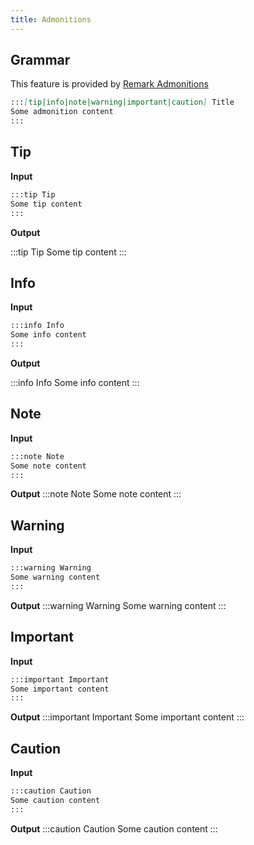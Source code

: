 ```yaml
---
title: Admonitions
---
```


## Grammar

This feature is provided by [Remark Admonitions](https://github.com/elviswolcott/remark-admonitions)

```md
:::[tip|info|note|warning|important|caution] Title
Some admonition content
:::
```

## Tip

**Input** 

```md
:::tip Tip
Some tip content
:::
```

**Output**

:::tip Tip
Some tip content
:::

## Info

**Input**

```md
:::info Info
Some info content
:::
```

**Output**

:::info Info
Some info content
:::

## Note

**Input**
```md
:::note Note
Some note content
:::
```
**Output**
:::note Note
Some note content
:::

## Warning
**Input**
```md
:::warning Warning
Some warning content
:::
```
**Output**
:::warning Warning
Some warning content
:::
## Important
**Input**
```md
:::important Important
Some important content
:::
```
**Output**
:::important Important
Some important content
:::
## Caution
**Input**
```md
:::caution Caution
Some caution content
:::
```
**Output**
:::caution Caution
Some caution content
:::

